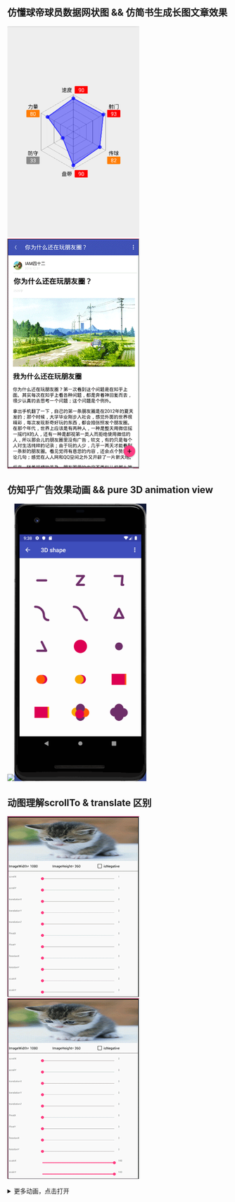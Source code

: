 ## 仿懂球帝球员数据网状图 && 仿简书生成长图文章效果

<img width=300 src="https://raw.githubusercontent.com/REBOOTERS/Images/master/AndroidAnimationExercise/screen/polyganoView.png"/><img width=300 src="https://raw.githubusercontent.com/REBOOTERS/Images/master/AndroidAnimationExercise/screen/jianshu.gif"/>



## 仿知乎广告效果动画 && pure 3D animation view

<img width=300 src="https://raw.githubusercontent.com/REBOOTERS/Images/master/AndroidAnimationExercise/screen/ad.gif"/><img width=300 src="https://raw.githubusercontent.com/REBOOTERS/Images/master/AndroidAnimationExercise/screen/3d_shape.gif"/>


## 动图理解scrollTo &  translate 区别

<img width=300 src="https://raw.githubusercontent.com/REBOOTERS/Images/master/AndroidAnimationExercise/screen/move.gif"/><img width=300 src="https://raw.githubusercontent.com/REBOOTERS/Images/master/AndroidAnimationExercise/screen/-move.gif"/>

<details>
<summary>更多动画，点击打开</summary>


## 仿QQ侧滑菜单效果

<img width=300 src="https://raw.githubusercontent.com/REBOOTERS/Images/master/AndroidAnimationExercise/screen/qq.gif"/><img width=300 src="https://raw.githubusercontent.com/REBOOTERS/Images/master/AndroidAnimationExercise/screen/menu_3d.gif"/>

## 波浪动画
 
<img src="https://raw.githubusercontent.com/REBOOTERS/Images/master/AndroidAnimationExercise/screen/wave_animation.gif"/>

## 简易时钟效果

<img width=300 src="https://raw.githubusercontent.com/REBOOTERS/Images/master/AndroidAnimationExercise/screen/ACTION_MOVE_TO_CHANGE.gif"/><img width=300 src="https://raw.githubusercontent.com/REBOOTERS/Images/master/AndroidAnimationExercise/screen/CLOCK_VIEW.gif"/>


## 物理动画 & Lottie Animation 

<img width=300 src="https://raw.githubusercontent.com/REBOOTERS/Images/master/AndroidAnimationExercise/screen/LottieAnimation.gif"/><img width=300 height=390 src="https://raw.githubusercontent.com/REBOOTERS/Images/master/AndroidAnimationExercise/screen/physical_animation.gif"/>





## 帧动画 & 补间动画 ##

<img width=300 src="https://raw.githubusercontent.com/REBOOTERS/Images/master/AndroidAnimationExercise/screen/frame.gif"/><img width=300 src="https://raw.githubusercontent.com/REBOOTERS/Images/master/AndroidAnimationExercise/screen/rotate1.gif"/><img width=300 src="https://raw.githubusercontent.com/REBOOTERS/Images/master/AndroidAnimationExercise/screen/translate.gif"/>


## 仿探探效果 & 约束布局（ConstraintLayout AnimationSet） 动画

<img width=300 src="https://raw.githubusercontent.com/REBOOTERS/Images/master/AndroidAnimationExercise/screen/slide.gif"/><img width=300 src="https://raw.githubusercontent.com/REBOOTERS/Images/master/AndroidAnimationExercise/screen/constraint_set_anim.gif"/>

## 支付效果  & loading

<img width=300 src="https://raw.githubusercontent.com/REBOOTERS/Images/master/AndroidAnimationExercise/screen/loading.gif"/><img width=300 src="https://raw.githubusercontent.com/REBOOTERS/Images/master/AndroidAnimationExercise/screen/alipay.gif"/>

## 属性动画实例 ##


<img src="https://raw.githubusercontent.com/REBOOTERS/Images/master/AndroidAnimationExercise/screen/anim1.gif"/><img src="https://raw.githubusercontent.com/REBOOTERS/Images/master/AndroidAnimationExercise/screen/anim2.gif"/><img src="https://raw.githubusercontent.com/REBOOTERS/Images/master/AndroidAnimationExercise/screen/click2.gif"/>

## 一些系统信息

<img width=400 src="https://raw.githubusercontent.com/REBOOTERS/Images/master/AndroidAnimationExercise/screen/sys_info.jpg"/>



</details>
